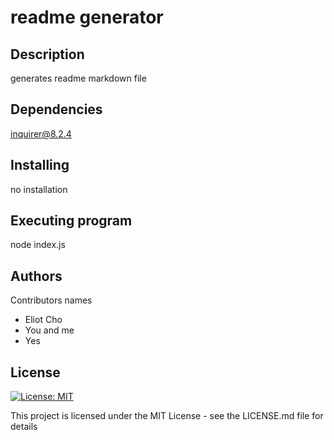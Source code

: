 # readme generator

## Description

generates readme markdown file

## Dependencies

inquirer@8.2.4

## Installing

no installation

## Executing program

node index.js

## Authors

Contributors names

- Eliot Cho
- You and me
- Yes

## License

[![License: MIT](https://img.shields.io/badge/License-MIT-yellow.svg)](https://opensource.org/licenses/MIT)

This project is licensed under the MIT License - see the LICENSE.md file for details